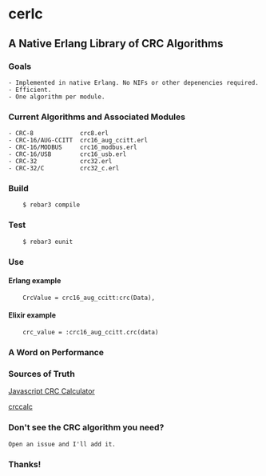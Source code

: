 # cerlc

## A Native Erlang Library of CRC Algorithms

### Goals
    - Implemented in native Erlang. No NIFs or other depenencies required.
    - Efficient.
    - One algorithm per module.

### Current Algorithms and Associated Modules
    - CRC-8             crc8.erl
    - CRC-16/AUG-CCITT  crc16_aug_ccitt.erl
    - CRC-16/MODBUS     crc16_modbus.erl
    - CRC-16/USB        crc16_usb.erl
    - CRC-32            crc32.erl
    - CRC-32/C          crc32_c.erl

### Build
```
    $ rebar3 compile
```

### Test
```
    $ rebar3 eunit
```

### Use

#### Erlang example
```
    CrcValue = crc16_aug_ccitt:crc(Data),
```

#### Elixir example
```
    crc_value = :crc16_aug_ccitt.crc(data)
```

### A Word on Performance

### Sources of Truth
[Javascript CRC Calculator](http://www.sunshine2k.de/coding/javascript/crc/crc_js.html)

[crccalc](https://crccalc.com/)

### Don't see the CRC algorithm you need?
    Open an issue and I'll add it.

### Thanks!
